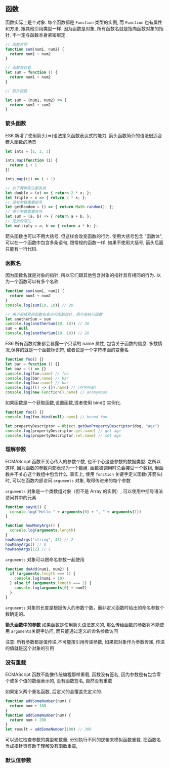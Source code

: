 ## 函数

函数实际上是个对象. 每个函数都是 `Function` 类型的实例, 而 `Function` 也有属性和方法, 跟其他引用类型一样. 因为函数是对象, 所有函数名就是指向函数对象的指针. 不一定与函数本身紧密绑定.

```js
// 函数声明
function sum(num1, num2) {
  return num1 + num2
}

// 函数表达式
let sum = function () {
  return num1 + num2
}

// 箭头函数

let sum = (num1, num2) => {
  return sum1 + sum2
}
```

### 箭头函数

ES6 新增了使用箭头(=>)语法定义函数表达式的能力. 箭头函数简介的语法很适合嵌入函数的场景

```js
let ints = [1, 2, 3]

ints.map(function (i) {
  return i + 1
})

ints.map((i) => i + 1)

// 以下两种写法都有效
let double = (x) => { return 2 * x; };
let triple = x => { return 3 * x; };
// 没有参数需要括号
let getRandom = () => { return Math.random(); };
// 多个参数需要括号
let sum = (a, b) => { return a + b; };
// 无效的写法：
let multiply = a, b => { return a * b; };
```

箭头函数也可以不用大括号, 但这样会改变函数的行为. 使用大括号包含 "函数体", 可以在一个函数中包含多条语句, 跟常规的函数一样. 如果不使用大括号, 箭头后面只能有一行代码.

### 函数名

因为函数名就是对象的指针, 所以它们跟其他包含对象的指针具有相同的行为. 以为一个函数可以有多个名称

```js
function sum(num1, num2) {
  return num1 + num2
}
console.log(sum(10, 10)) // 20

// 用不带括号的函数名会访问函数指针，而不会执行函数
let anotherSum = sum
console.log(anotherSum(10, 10)) // 20
sum = null
console.log(anotherSum(10, 10)) // 20
```

ES6 所有函数对象都会暴露一个只读的 name 属性, 包含关于函数的信息. 多数情况,保存的就是一个函数标识符, 或者说是一个字符串画的变量名

```js
function foo() {}
let bar = function () {}
let baz = () => {}
console.log(foo.name) // foo
console.log(bar.name) // bar
console.log(baz.name) // baz
console.log((() => {}).name) //（空字符串）
console.log(new Function().name) // anonymous
```

如果函数是一个获取函数,设置函数,或者使用 bind() 实例化.

```js
function foo() {}
console.log(foo.bind(null).name) // bound foo

let propertyDescriptor = Object.getOwnPropertyDescriptor(dog, "age")
console.log(propertyDescriptor.get.name) // get age
console.log(propertyDescriptor.set.name) // set age
```

### 理解参数

ECMAScript 函数不关心传入的参数个数, 也不个心这些参数的数据类型. 之所以这样, 因为函数的参数内部表现为一个数组. 函数被调用时总会接受一个数组, 但函数并不关心这个数组中包含什么. 事实上, 使用 `function` 关键字定义函数(非箭头)时, 可以在函数内部访问 `arguments` 对象, 取得传进来的每个参数

`arguments` 对象是一个类数组对象（但不是 Array 的实例）, 可以使用中括号语法访问其中的元素

```js
function sayHi() {
  console.log("Hello " + arguments[0] + ", " + arguments[1])
}

function howManyArgs() {
  console.log(arguments.length)
}
howManyArgs("string", 45) // 2
howManyArgs() // 0
howManyArgs(12) // 1
```

`arguments` 对象可以跟命名参数一起使用

```js
function doAdd(num1, num2) {
  if (arguments.length === 1) {
    console.log(num1 + 10)
  } else if (arguments.length === 2) {
    console.log(arguments[0] + num2)
  }
}
```

`arguments` 对象的长度是根据传入的参数个数，而非定义函数时给出的命名参数个数确定的。

**箭头函数中的参数**
如果函数是使用箭头语法定义的, 那么传给函数的参数将不能使用 `arguments`关键字访问, 而只能通过定义的命名参数访问

注意: 所有参数都是值传递,不可能按引用传递参数, 如果把对象作为参数传递, 传递的值就是这个对象的引用

### 没有重载

ECMAScript 函数不能像传统编程那样重载, 函数没有签名, 因为参数是有包含零个或多个值的数组表示的, 没有函数签名, 自然没有重载

如果定义两个重名函数, 后定义的会覆盖先定义的.

```js
function addSomeNumber(num) {
  return num + 100
}
function addSomeNumber(num) {
  return num + 200
}
let result = addSomeNumber(100) // 300
```

可以通过检查参数的类型和数量, 分别执行不同的逻辑来模拟函数重载.
把函数名当成指针页有助于理解没有函数重载,

### 默认值参数